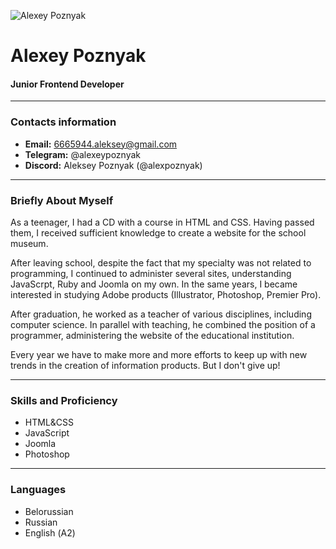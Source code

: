 ![Alexey Poznyak](https://sun9-52.userapi.com/impg/GOglDh2ZGV5ZO60dYJ2Wfc929t1BqzxxEPGpsw/Kznh6sLLpVQ.jpg?size=120x120&quality=96&sign=25039c169bb38dbc93dd856daef6af9f&type=album)

# Alexey Poznyak
#### Junior Frontend Developer

******

### Contacts information
* **Email:** 6665944.aleksey@gmail.com
* **Telegram:** @alexeypoznyak
* **Discord:** Aleksey Poznyak (@alexpoznyak)

******

### Briefly About Myself
As a teenager, I had a CD with a course in HTML and CSS. Having passed them, I received sufficient knowledge to create a website for the school museum.

After leaving school, despite the fact that my specialty was not related to programming, I continued to administer several sites, understanding JavaScrpt, Ruby and Joomla on my own. In the same years, I became interested in studying Adobe products (Illustrator, Photoshop, Premier Pro).

After graduation, he worked as a teacher of various disciplines, including computer science. In parallel with teaching, he combined the position of a programmer, administering the website of the educational institution.

Every year we have to make more and more efforts to keep up with new trends in the creation of information products. But I don't give up!

******

### Skills and Proficiency
* HTML&CSS
* JavaScript
* Joomla
* Photoshop

******

### Languages
* Belorussian
* Russian
* English (А2)
